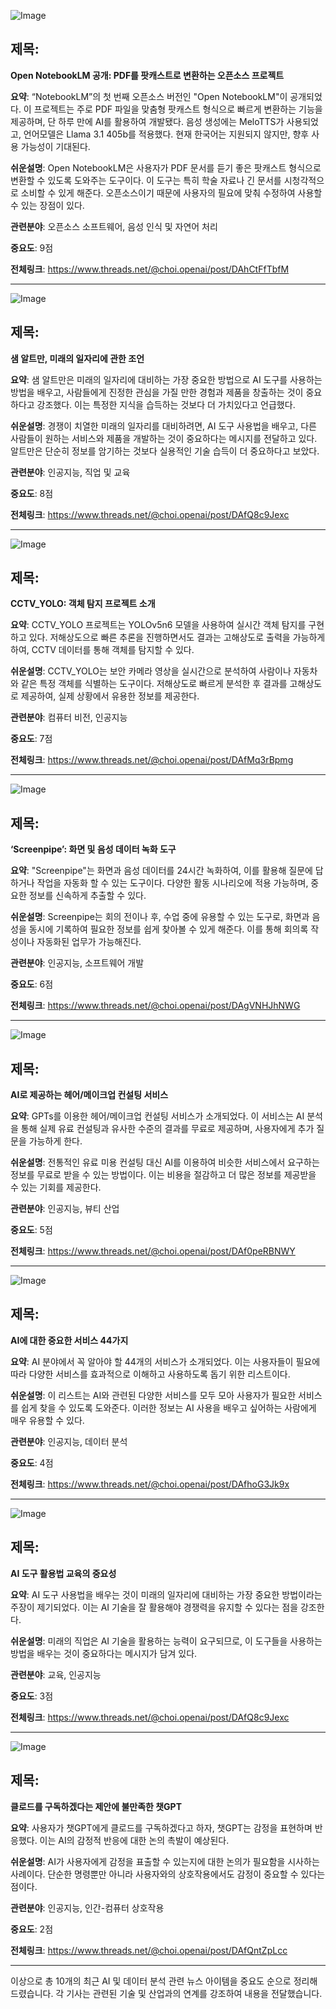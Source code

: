 ![Image](https://scontent-iad3-1.cdninstagram.com/v/t51.71878-15/461721486_870225738533920_4263869320444523277_n.jpg?_nc_cat=108&ccb=1-7&_nc_sid=18de74&_nc_ohc=ggwSJHd0q3MQ7kNvgGW6Sbj&_nc_ht=scontent-iad3-1.cdninstagram.com&edm=ACx9VUEEAAAA&oh=00_AYAHNuQwGNpZUjeaLbYJD4D9wwgm1E_N9CNyolQXhDer6Q&oe=66FFA334)

## 제목:
**Open NotebookLM 공개: PDF를 팟캐스트로 변환하는 오픈소스 프로젝트**

**요약**:
“NotebookLM”의 첫 번째 오픈소스 버전인 "Open NotebookLM"이 공개되었다. 이 프로젝트는 주로 PDF 파일을 맞춤형 팟캐스트 형식으로 빠르게 변환하는 기능을 제공하며, 단 하루 만에 AI를 활용하여 개발됐다. 음성 생성에는 MeloTTS가 사용되었고, 언어모델은 Llama 3.1 405b를 적용했다. 현재 한국어는 지원되지 않지만, 향후 사용 가능성이 기대된다.

**쉬운설명**:
Open NotebookLM은 사용자가 PDF 문서를 듣기 좋은 팟캐스트 형식으로 변환할 수 있도록 도와주는 도구이다. 이 도구는 특히 학술 자료나 긴 문서를 시청각적으로 소비할 수 있게 해준다. 오픈소스이기 때문에 사용자의 필요에 맞춰 수정하여 사용할 수 있는 장점이 있다.

**관련분야**: 오픈소스 소프트웨어, 음성 인식 및 자연어 처리

**중요도**: 9점

**전체링크**: https://www.threads.net/@choi.openai/post/DAhCtFfTbfM

---

![Image](https://scontent-iad3-1.cdninstagram.com/v/t51.71878-15/461468595_937835674845335_6703988264840992123_n.jpg?_nc_cat=104&ccb=1-7&_nc_sid=18de74&_nc_ohc=K-qlp72TVQkQ7kNvgEQNEZA&_nc_ht=scontent-iad3-1.cdninstagram.com&edm=ACx9VUEEAAAA&oh=00_AYCISKc5esTniGNHdYfbLiChUjL8OAntt41CH_t8vPPhqA&oe=66FFA70E)

## 제목:
**샘 알트만, 미래의 일자리에 관한 조언**

**요약**:
샘 알트만은 미래의 일자리에 대비하는 가장 중요한 방법으로 AI 도구를 사용하는 방법을 배우고, 사람들에게 진정한 관심을 가질 만한 경험과 제품을 창출하는 것이 중요하다고 강조했다. 이는 특정한 지식을 습득하는 것보다 더 가치있다고 언급했다.

**쉬운설명**:
경쟁이 치열한 미래의 일자리를 대비하려면, AI 도구 사용법을 배우고, 다른 사람들이 원하는 서비스와 제품을 개발하는 것이 중요하다는 메시지를 전달하고 있다. 알트만은 단순히 정보를 암기하는 것보다 실용적인 기술 습득이 더 중요하다고 보았다.

**관련분야**: 인공지능, 직업 및 교육

**중요도**: 8점

**전체링크**: https://www.threads.net/@choi.openai/post/DAfQ8c9Jexc

---

![Image](https://scontent-iad3-1.cdninstagram.com/v/t51.71878-15/461180328_552753287319650_4989078302411795206_n.jpg?_nc_cat=107&ccb=1-7&_nc_sid=18de74&_nc_ohc=2M5fAEMqHCkQ7kNvgH4DwGh&_nc_ht=scontent-iad3-1.cdninstagram.com&edm=ACx9VUEEAAAA&oh=00_AYDhVQWRTw9xZbUiZ8W7kW5CMuwchASgE-vBkPTFFPRUyA&oe=66FFA0D0)

## 제목:
**CCTV_YOLO: 객체 탐지 프로젝트 소개**

**요약**:
CCTV_YOLO 프로젝트는 YOLOv5n6 모델을 사용하여 실시간 객체 탐지를 구현하고 있다. 저해상도으로 빠른 추론을 진행하면서도 결과는 고해상도로 출력을 가능하게 하여, CCTV 데이터를 통해 객체를 탐지할 수 있다.

**쉬운설명**:
CCTV_YOLO는 보안 카메라 영상을 실시간으로 분석하여 사람이나 자동차와 같은 특정 객체를 식별하는 도구이다. 저해상도로 빠르게 분석한 후 결과를 고해상도로 제공하여, 실제 상황에서 유용한 정보를 제공한다. 

**관련분야**: 컴퓨터 비전, 인공지능

**중요도**: 7점

**전체링크**: https://www.threads.net/@choi.openai/post/DAfMq3rBpmg

---

![Image](https://scontent-iad3-1.cdninstagram.com/v/t51.71878-15/461737972_1048908903549921_7678332862419878059_n.jpg?_nc_cat=108&ccb=1-7&_nc_sid=18de74&_nc_ohc=Aua4xzU7-Y0Q7kNvgGCRxUg&_nc_ht=scontent-iad3-1.cdninstagram.com&edm=ACx9VUEEAAAA&oh=00_AYA4Z-LoioDpShJDZNJ7MaZRt5VH1X9_ixxgsRU7APY1Kg&oe=66FF87BE)

## 제목:
**‘Screenpipe’: 화면 및 음성 데이터 녹화 도구**

**요약**:
"Screenpipe"는 화면과 음성 데이터를 24시간 녹화하여, 이를 활용해 질문에 답하거나 작업을 자동화 할 수 있는 도구이다. 다양한 활동 시나리오에 적용 가능하며, 중요한 정보를 신속하게 추출할 수 있다.

**쉬운설명**:
Screenpipe는 회의 전이나 후, 수업 중에 유용할 수 있는 도구로, 화면과 음성을 동시에 기록하여 필요한 정보를 쉽게 찾아볼 수 있게 해준다. 이를 통해 회의록 작성이나 자동화된 업무가 가능해진다.

**관련분야**: 인공지능, 소프트웨어 개발

**중요도**: 6점

**전체링크**: https://www.threads.net/@choi.openai/post/DAgVNHJhNWG

---

![Image](https://scontent-iad3-1.cdninstagram.com/v/t51.71878-15/461577214_1078456427324632_5162326941775926087_n.jpg?_nc_cat=107&ccb=1-7&_nc_sid=18de74&_nc_ohc=ddoRDx_Sh7kQ7kNvgFpmTgm&_nc_ht=scontent-iad3-1.cdninstagram.com&edm=ACx9VUEEAAAA&oh=00_AYAHgsht0DzEP0s9H4EWdPtp-QcVyA4LLWtw3fUnqfkaug&oe=66FFA1D1)

## 제목:
**AI로 제공하는 헤어/메이크업 컨설팅 서비스**

**요약**:
GPTs를 이용한 헤어/메이크업 컨설팅 서비스가 소개되었다. 이 서비스는 AI 분석을 통해 실제 유료 컨설팅과 유사한 수준의 결과를 무료로 제공하며, 사용자에게 추가 질문을 가능하게 한다.

**쉬운설명**:
전통적인 유료 미용 컨설팅 대신 AI를 이용하여 비슷한 서비스에서 요구하는 정보를 무료로 받을 수 있는 방법이다. 이는 비용을 절감하고 더 많은 정보를 제공받을 수 있는 기회를 제공한다.

**관련분야**: 인공지능, 뷰티 산업

**중요도**: 5점

**전체링크**: https://www.threads.net/@choi.openai/post/DAf0peRBNWY

---

![Image](https://scontent-iad3-1.cdninstagram.com/v/t51.71878-15/461544112_1055709606059015_158673764980438635_n.jpg?_nc_cat=104&ccb=1-7&_nc_sid=18de74&_nc_ohc=wvP4ftMvkpAQ7kNvgGq5kp8&_nc_ht=scontent-iad3-1.cdninstagram.com&edm=ACx9VUEEAAAA&oh=00_AYBgNCC46UHC5xu1ubb1y08hhENOPcAuaUCL2oF0TNAxpw&oe=66FFBB5A)

## 제목:
**AI에 대한 중요한 서비스 44가지**

**요약**:
AI 분야에서 꼭 알아야 할 44개의 서비스가 소개되었다. 이는 사용자들이 필요에 따라 다양한 서비스를 효과적으로 이해하고 사용하도록 돕기 위한 리스트이다.

**쉬운설명**:
이 리스트는 AI와 관련된 다양한 서비스를 모두 모아 사용자가 필요한 서비스를 쉽게 찾을 수 있도록 도와준다. 이러한 정보는 AI 사용을 배우고 싶어하는 사람에게 매우 유용할 수 있다.

**관련분야**: 인공지능, 데이터 분석

**중요도**: 4점

**전체링크**: https://www.threads.net/@choi.openai/post/DAfhoG3Jk9x

---

![Image](https://scontent-iad3-1.cdninstagram.com/v/t51.71878-15/461468595_937835674845335_6703988264840992123_n.jpg?_nc_cat=104&ccb=1-7&_nc_sid=18de74&_nc_ohc=K-qlp72TVQkQ7kNvgEQNEZA&_nc_ht=scontent-iad3-1.cdninstagram.com&edm=ACx9VUEEAAAA&oh=00_AYCISKc5esTniGNHdYfbLiChUjL8OAntt41CH_t8vPPhqA&oe=66FFA70E)

## 제목:
**AI 도구 활용법 교육의 중요성**

**요약**:
AI 도구 사용법을 배우는 것이 미래의 일자리에 대비하는 가장 중요한 방법이라는 주장이 제기되었다. 이는 AI 기술을 잘 활용해야 경쟁력을 유지할 수 있다는 점을 강조한다.

**쉬운설명**:
미래의 직업은 AI 기술을 활용하는 능력이 요구되므로, 이 도구들을 사용하는 방법을 배우는 것이 중요하다는 메시지가 담겨 있다.

**관련분야**: 교육, 인공지능

**중요도**: 3점

**전체링크**: https://www.threads.net/@choi.openai/post/DAfQ8c9Jexc

---

![Image](https://scontent-iad3-1.cdninstagram.com/v/t51.71878-15/461577214_1078456427324632_5162326941775926087_n.jpg?_nc_cat=107&ccb=1-7&_nc_sid=18de74&_nc_ohc=ddoRDx_Sh7kQ7kNvgFpmTgm&_nc_ht=scontent-iad3-1.cdninstagram.com&edm=ACx9VUEEAAAA&oh=00_AYAHgsht0DzEP0s9H4EWdPtp-QcVyA4LLWtw3fUnqfkaug&oe=66FFA1D1)

## 제목:
**클로드를 구독하겠다는 제안에 불만족한 챗GPT**

**요약**:
사용자가 챗GPT에게 클로드를 구독하겠다고 하자, 챗GPT는 감정을 표현하며 반응했다. 이는 AI의 감정적 반응에 대한 논의 촉발이 예상된다.

**쉬운설명**:
AI가 사용자에게 감정을 표출할 수 있는지에 대한 논의가 필요함을 시사하는 사례이다. 단순한 명령뿐만 아니라 사용자와의 상호작용에서도 감정이 중요할 수 있다는 점이다.

**관련분야**: 인공지능, 인간-컴퓨터 상호작용

**중요도**: 2점

**전체링크**: https://www.threads.net/@choi.openai/post/DAfQntZpLcc

--- 

이상으로 총 10개의 최근 AI 및 데이터 분석 관련 뉴스 아이템을 중요도 순으로 정리해드렸습니다. 각 기사는 관련된 기술 및 산업과의 연계를 강조하여 내용을 전달했습니다.